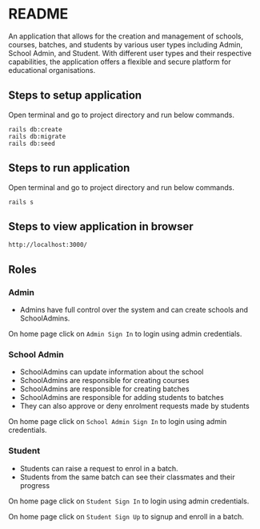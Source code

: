 # README

An application that allows for the creation and management of schools, courses, batches, and students by
various user types including Admin, School Admin, and Student. With different user types and their respective
capabilities, the application offers a flexible and secure platform for educational organisations.

## Steps to setup application

Open terminal and go to project directory and run below commands.

```
rails db:create
rails db:migrate
rails db:seed
```

## Steps to run application

Open terminal and go to project directory and run below commands.

```
rails s
```

## Steps to view application in browser

```
http://localhost:3000/
```

## Roles

### Admin

* Admins have full control over the system and can create schools and SchoolAdmins.

On home page click on `Admin Sign In` to login using admin credentials.

### School Admin

* SchoolAdmins can update information about the school
* SchoolAdmins are responsible for creating courses
* SchoolAdmins are responsible for creating batches
* SchoolAdmins are responsible for adding students to batches
* They can also approve or deny enrolment requests made by students

On home page click on `School Admin Sign In` to login using admin credentials.


### Student

* Students can raise a request to enrol in a batch.
* Students from the same batch can see their classmates and their progress

On home page click on `Student Sign In` to login using admin credentials.

On home page click on `Student Sign Up` to signup and enroll in a batch.
